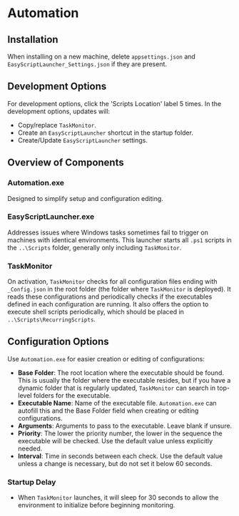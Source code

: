 # Automation

## Installation
When installing on a new machine, delete `appsettings.json` and `EasyScriptLauncher_Settings.json` if they are present.

## Development Options
For development options, click the 'Scripts Location' label 5 times. In the development options, updates will:
- Copy/replace `TaskMonitor`.
- Create an `EasyScriptLauncher` shortcut in the startup folder.
- Create/Update `EasyScriptLauncher` settings.

## Overview of Components

### Automation.exe
Designed to simplify setup and configuration editing.

### EasyScriptLauncher.exe
Addresses issues where Windows tasks sometimes fail to trigger on machines with identical environments. This launcher starts all `.ps1` scripts in the `..\Scripts` folder, generally only including `TaskMonitor`.

### TaskMonitor
On activation, `TaskMonitor` checks for all configuration files ending with `_Config.json` in the root folder (the folder where `TaskMonitor` is deployed). It reads these configurations and periodically checks if the executables defined in each configuration are running. It also offers the option to execute shell scripts periodically, which should be placed in `..\Scripts\RecurringScripts`.

## Configuration Options
Use `Automation.exe` for easier creation or editing of configurations:
- **Base Folder**: The root location where the executable should be found. This is usually the folder where the executable resides, but if you have a dynamic folder that is regularly updated, `TaskMonitor` can search in top-level folders for the executable.
- **Executable Name**: Name of the executable file. `Automation.exe` can autofill this and the Base Folder field when creating or editing configurations.
- **Arguments**: Arguments to pass to the executable. Leave blank if unsure.
- **Priority**: The lower the priority number, the lower in the sequence the executable will be checked. Use the default value unless explicitly needed.
- **Interval**: Time in seconds between each check. Use the default value unless a change is necessary, but do not set it below 60 seconds.

### Startup Delay
- When `TaskMonitor` launches, it will sleep for 30 seconds to allow the environment to initialize before beginning monitoring.
